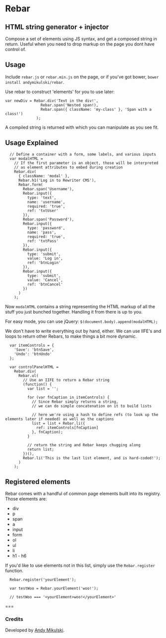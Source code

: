 # Rebar
## HTML string generator + injector

Compose a set of elements using JS syntax, and get a composed string in return. Useful when you need to drop markup on the page you dont have control of.

## Usage

Include `rebar.js` or `rebar.min.js` on the page, or if you've got bower, `bower install andymikulski/rebar`.

Use rebar to construct 'elements' for you to use later:

```
var newDiv = Rebar.div('Text in the div!',
                Rebar.span('Nested span!),
                Rebar.span({ className: 'my-class' }, 'Span with a class!')
              );
```

A compiled string is returned with which you can manipulate as you see fit.


## Usage Explained

```
  // Define a container with a form, some labels, and various inputs
  var modalHTML =
    // If the first parameter is an object, those will be interpreted
    // as element attributes to embed during creation
    Rebar.div(
      { className: 'modal' },
      Rebar.h1('Log in to Rewriter CMS'),
      Rebar.form(
        Rebar.span('Username'),
        Rebar.input({
          type: 'text',
          name: 'username',
          required: 'true',
          ref: 'txtUser'
        }),
        Rebar.span('Password'),
        Rebar.input({
          type: 'password',
          name: 'pass',
          required: 'true',
          ref: 'txtPass'
        }),
        Rebar.input({
          type: 'submit',
          value: 'Log in',
          ref: 'btnLogin'
        }),
        Rebar.input({
          type: 'submit',
          value: 'Cancel',
          ref: 'btnCancel'
        })
      )
    );
```
Now `modalHTML` contains a string representing the HTML markup of all the stuff you just bunched together. Handling it from there is up to you.

For easy mode, you can use jQuery: `$(document.body).append(modalHTML);`


We don't have to write everything out by hand, either. We can use IIFE's and loops to return other Rebars, to make things a bit more dynamic.

```
  var itemControls = {
    'Save': 'btnSave',
    'Undo': 'btnUndo'
  };

  var controlPanelHTML =
    Rebar.div(
      Rebar.ul(
        // Use an IIFE to return a Rebar string
        (function() {
          var list = '';

          for (var fnCaption in itemControls) {
            // Since Rebar simply returns a string,
            // we can do simple concatenation on it to build lists

            // here we're using a hash to define refs (to look up the elements later if needed) as well as the captions
            list = list + Rebar.li({
              ref: itemControls[fnCaption]
            }, fnCaption);
          }

          // return the string and Rebar keeps chugging along
          return list;
        })(),
        Rebar.li('This is the last list element, and is hard-coded!');
      )
    );
```

## Registered elements

Rebar comes with a handful of common page elements built into its registry. Those elements are:

- div 
- p 
- span 
- a 
- input 
- form 
- ol 
- ul 
- li
- h1 - h6        


If you'd like to use elements not in this list, simply use the `Rebar.register` function.

```
  Rebar.register('yourElement');

  var testWoo = Rebar.yourElement('woo!');

  // testWoo === '<yourElement>woo!</yourElement>'
```

===


### Credits

Developed by [Andy Mikulski](http://www.andymikulski.com/).
